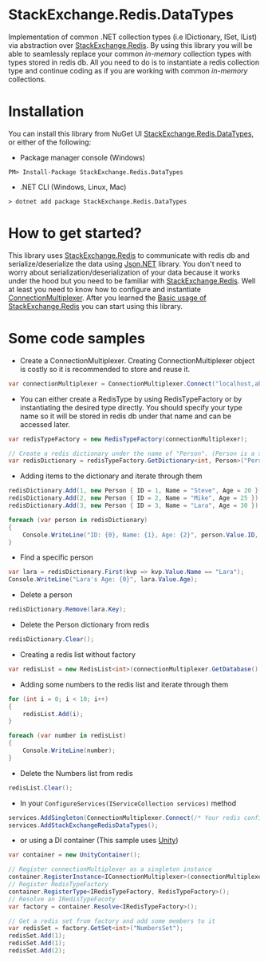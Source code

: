 # StackExchange.Redis.DataTypes
Implementation of common .NET collection types (i.e IDictionary, ISet, IList) via abstraction over [StackExchange.Redis](https://github.com/StackExchange/StackExchange.Redis). By using this library you will be able to seamlessly replace your common *in-memory* collection types with types stored in redis db. All you need to do is to instantiate a redis collection type and continue coding as if you are working with common *in-memory* collections.

# Installation
You can install this library from NuGet UI [StackExchange.Redis.DataTypes](https://www.nuget.org/packages/StackExchange.Redis.DataTypes), or either of the following:

* Package manager console (Windows)
```
PM> Install-Package StackExchange.Redis.DataTypes
```
* .NET CLI (Windows, Linux, Mac)
```
> dotnet add package StackExchange.Redis.DataTypes
```

# How to get started?
This library uses [StackExchange.Redis](https://github.com/StackExchange/StackExchange.Redis) to communicate with redis db and serialize/deserialize the data using [Json.NET](https://github.com/JamesNK/Newtonsoft.Json) library. You don't need to worry about serialization/deserialization of your data because it works under the hood but you need to be familiar with [StackExchange.Redis](https://github.com/StackExchange/StackExchange.Redis). Well at least you need to know how to configure and instantiate [ConnectionMultiplexer](https://stackexchange.github.io/StackExchange.Redis/Basics). After you learned the [Basic usage of StackExchange.Redis](https://stackexchange.github.io/StackExchange.Redis/Basics) you can start using this library.

# Some code samples

* Create a ConnectionMultiplexer. Creating ConnectionMultiplexer object is costly so it is recommended to store and reuse it.

```C#
var connectionMultiplexer = ConnectionMultiplexer.Connect("localhost,abortConnect=false"); // replace localhost with your redis db address
```

* You can either create a RedisType by using RedisTypeFactory or by instantiating the desired type directly. You should specify your type name so it will be stored in redis db under that name and can be accessed later.

```C#
var redisTypeFactory = new RedisTypeFactory(connectionMultiplexer);

// Create a redis dictionary under the name of "Person". (Person is a sample class with three fields (ID, Name, Age))
var redisDictionary = redisTypeFactory.GetDictionary<int, Person>("Person");
```

* Adding items to the dictionary and iterate through them

```C#
redisDictionary.Add(1, new Person { ID = 1, Name = "Steve", Age = 20 });
redisDictionary.Add(2, new Person { ID = 2, Name = "Mike", Age = 25 });
redisDictionary.Add(3, new Person { ID = 3, Name = "Lara", Age = 30 });

foreach (var person in redisDictionary)
{
    Console.WriteLine("ID: {0}, Name: {1}, Age: {2}", person.Value.ID, person.Value.Name, person.Value.Age);
}
```

* Find a specific person

```C#
var lara = redisDictionary.First(kvp => kvp.Value.Name == "Lara");
Console.WriteLine("Lara's Age: {0}", lara.Value.Age);
```

* Delete a person

```C#
redisDictionary.Remove(lara.Key);
```

* Delete the Person dictionary from redis

```C#
redisDictionary.Clear();
```

* Creating a redis list without factory

```C#
var redisList = new RedisList<int>(connectionMultiplexer.GetDatabase(), "Numbers");
```

* Adding some numbers to the redis list and iterate through them

```C#
for (int i = 0; i < 10; i++)
{
    redisList.Add(i);
}

foreach (var number in redisList)
{
    Console.WriteLine(number);
}
```

* Delete the Numbers list from redis

```C#
redisList.Clear();
```

* In your `ConfigureServices(IServiceCollection services)` method
```C#
services.AddSingleton(ConnectionMultiplexer.Connect(/* Your redis configuration here. */));
services.AddStackExchangeRedisDataTypes();
```

* or using a DI container (This sample uses [Unity](https://github.com/unitycontainer/unity))

```C#
var container = new UnityContainer();

// Register connectionMultiplexer as a singleton instance
container.RegisterInstance<IConnectionMultiplexer>(connectionMultiplexer);
// Register RedisTypeFactory
container.RegisterType<IRedisTypeFactory, RedisTypeFactory>();
// Resolve an IRedisTypeFacoty
var factory = container.Resolve<IRedisTypeFactory>();

// Get a redis set from factory and add some members to it
var redisSet = factory.GetSet<int>("NumbersSet");
redisSet.Add(1);
redisSet.Add(1);
redisSet.Add(2);
```
